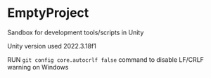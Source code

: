 # EmptyProject

Sandbox for development tools/scripts in Unity

Unity version used 2022.3.18f1

RUN `git config core.autocrlf false` command to disable LF/CRLF warning on Windows 

